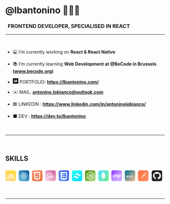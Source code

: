 <h1>@lbantonino 👨🏻‍💻</h1>
<h3>&nbsp;&nbsp;FRONTEND DEVELOPER, SPECIALISED IN REACT</h3>

---

<br>

- 💻 I’m currently working on **React & React Native**

- 📚 I’m currently learning **Web Development at @BeCode in Brussels (www.becode.org)**

- <img src="svg/logo_antonino.svg" width="17"> PORTFOLIO: **https://lbantonino.com/**

- ✉️ MAIL:  **antonino.lobianco@outlook.com**
  
- 🟦 LINKEDIN : **https://www.linkedin.com/in/antoninolobianco/**

- ⬛️ DEV : **https://dev.to/lbantonino**

<br>

---
<br>

<h2 align="left">SKILLS</h2>
<p align="left"> 
<img src="svg/skills.png" width="600">
</p>

<br>

---

